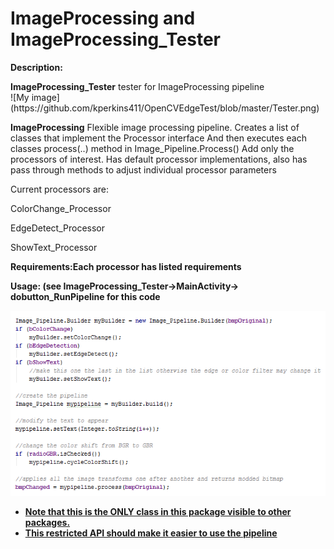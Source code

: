# ImageProcessing and ImageProcessing_Tester
<p><B>Description:</b><br>
<p><b>ImageProcessing_Tester</b> tester for ImageProcessing pipeline<br>
![My image](https://github.com/kperkins411/OpenCVEdgeTest/blob/master/Tester.png)
<p><b>ImageProcessing</b> Flexible image processing pipeline.  Creates a list of classes that implement the Processor interface
 And then executes each classes process(..) method in Image_Pipeline.Process()
 Add only the processors of interest. Has default processor implementations, also has pass through methods to 
 adjust individual processor parameters
 <p> Current processors are:  
 <p>     ColorChange_Processor
 <p>     EdgeDetect_Processor
 <p>     ShowText_Processor
 
<p><B>Requirements:Each processor has listed requirements<br>
 
 <p>Usage: (see ImageProcessing_Tester->MainActivity-> dobutton_RunPipeline for this code<br>
 
 ![My image](https://github.com/kperkins411/OpenCVEdgeTest/blob/master/PipelineCode.png)


 * <B><U>Note that this is the ONLY class in this package visible to other packages.
 * This restricted API should make it easier to use the pipeline</B></U><BR>
